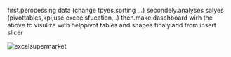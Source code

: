 first.perocessing data (change tpyes,sorting ,..)
secondely.analyses salyes (pivottables,kpi,use exceelsfucation,..)
then.make daschboard wirh the above to visulize with helppivot tables and shapes
finaly.add from insert slicer 

![excelsupermarket](https://github.com/norayehia/Excel-with-sales-analyses/assets/52428892/3014a30a-a723-416e-8479-ecc54b33bf7d)
